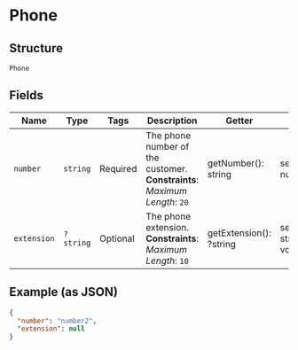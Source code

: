 
# Phone

## Structure

`Phone`

## Fields

| Name | Type | Tags | Description | Getter | Setter |
|  --- | --- | --- | --- | --- | --- |
| `number` | `string` | Required | The phone number of the customer.<br>**Constraints**: *Maximum Length*: `20` | getNumber(): string | setNumber(string number): void |
| `extension` | `?string` | Optional | The phone extension.<br>**Constraints**: *Maximum Length*: `10` | getExtension(): ?string | setExtension(?string extension): void |

## Example (as JSON)

```json
{
  "number": "number2",
  "extension": null
}
```

